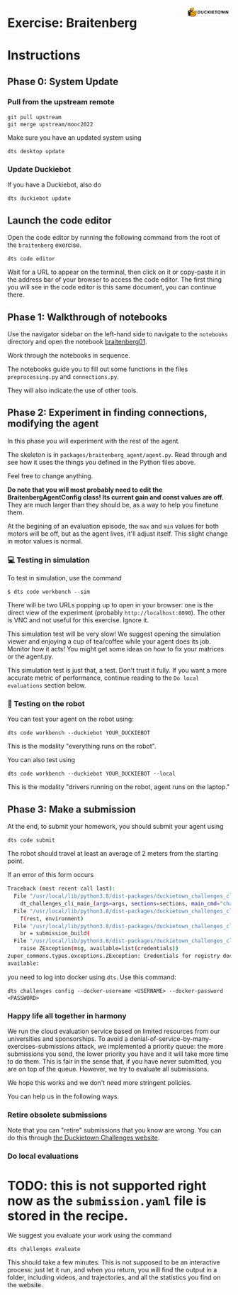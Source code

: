 # **Exercise: Braitenberg**
<img src="./assets/images/dtlogo.png" alt="Duckietown" width="20%" style="margin-top:-75px; display: block; float: right">


# Instructions


## Phase 0: System Update


### Pull from the upstream remote

    git pull upstream
    git merge upstream/mooc2022


Make sure you have an updated system using

    dts desktop update


### Update Duckiebot

If you have a Duckiebot, also do

    dts duckiebot update


## Launch the code editor

Open the code editor by running the following command from the root of the `braitenberg` exercise.

```
dts code editor
```

Wait for a URL to appear on the terminal, then click on it or copy-paste it in the address bar 
of your browser to access the code editor. The first thing you will see in the code editor is 
this same document, you can continue there.


## Phase 1: Walkthrough of notebooks

Use the navigator sidebar on the left-hand side to navigate to the `notebooks` directory and 
open the notebook [braitenberg01](./notebooks/braitenberg01.ipynb).

Work through the notebooks in sequence.

The notebooks guide you to fill out some functions in the files `preprocessing.py` and 
`connections.py`.

They will also indicate the use of other tools.


## Phase 2: Experiment in finding connections, modifying the agent

In this phase you will experiment with the rest of the agent.

The skeleton is in `packages/braitenberg_agent/agent.py`. 
Read through and see how it uses the things you defined in the Python files above.

Feel free to change anything.

**Do note that you will most probably need to edit the BraitenbergAgentConfig class! Its current 
gain and const values are off.** 
They are much larger than they should be, as a way to help you finetune them.

At the begining of an evaluation episode, the `max` and `min` values for both motors will be off, 
but as the agent lives, it'll adjust itself. This slight change in motor values is normal.


### 💻 Testing in simulation

To test in simulation, use the command

    $ dts code workbench --sim

There will be two URLs popping up to open in your browser: one is the direct view of the experiment
(probably `http://localhost:8090`).
The other is VNC and not useful for this exercise. Ignore it.

This simulation test will be very slow! We suggest opening the simulation viewer and enjoying a 
cup of tea/coffee while your agent does its job. Monitor how it acts! 
You might get some ideas on how to fix your matrices or the agent.py.

This simulation test is just that, a test. Don't trust it fully. If you want a more accurate 
metric of performance, continue reading to the `Do local evaluations` section below.


### 🚙 Testing on the robot

You can test your agent on the robot using:

    dts code workbench --duckiebot YOUR_DUCKIEBOT

This is the modality "everything runs on the robot".

You can also test using

    dts code workbench --duckiebot YOUR_DUCKIEBOT --local 

This is the modality "drivers running on the robot, agent runs on the laptop."



## Phase 3: Make a submission

At the end, to submit your homework, you should submit your agent using

    dts code submit

The robot should travel at least an average of 2 meters from the starting point.


If an error of this form occurs

```bash
Traceback (most recent call last):
  File "/usr/local/lib/python3.8/dist-packages/duckietown_challenges_cli/cli.py", line 76, in dt_challenges_cli_main
    dt_challenges_cli_main_(args=args, sections=sections, main_cmd="challenges")
  File "/usr/local/lib/python3.8/dist-packages/duckietown_challenges_cli/cli.py", line 203, in dt_challenges_cli_main_
    f(rest, environment)
  File "/usr/local/lib/python3.8/dist-packages/duckietown_challenges_cli/cli_submit.py", line 165, in dt_challenges_cli_submit
    br = submission_build(
  File "/usr/local/lib/python3.8/dist-packages/duckietown_challenges_cli/cmd_submit_build.py", line 41, in submission_build
    raise ZException(msg, available=list(credentials))
zuper_commons.types.exceptions.ZException: Credentials for registry docker.io not available
available:
```

you need to log into docker using `dts`. Use this command:

```
dts challenges config --docker-username <USERNAME> --docker-password <PASSWORD>
```

### Happy life all together in harmony

We run the cloud evaluation service based on limited resources from our universities 
and sponsorships. To avoid a denial-of-service-by-many-exercises-submissions attack, 
we implemented a priority queue: the more submissions you send, the lower priority you have 
and it will take more time to do them. 
This is fair in the sense that, if you have never submitted, you are on top of the queue. 
However, we try to evaluate all submissions.

We hope this works and we don't need more stringent policies.

You can help us in the following ways.


### Retire obsolete submissions

Note that you can "retire" submissions that you know are wrong.
You can do this through [the Duckietown Challenges website](https://challenges.duckietown.org/).


### Do local evaluations

# TODO: this is not supported right now as the `submission.yaml` file is stored in the recipe.

We suggest you evaluate your work using the command

    dts challenges evaluate

This should take a few minutes. This is not supposed to be an interactive process: just let it run,
and when you return, you will find the output in a folder, including videos, and trajectories,
and all the statistics you find on the website.

